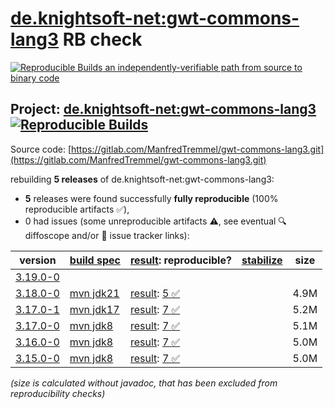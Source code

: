 [de.knightsoft-net:gwt-commons-lang3](https://central.sonatype.com/artifact/de.knightsoft-net/gwt-commons-lang3/versions) RB check
=======

[![Reproducible Builds](https://reproducible-builds.org/images/logos/rb.svg) an independently-verifiable path from source to binary code](https://reproducible-builds.org/)

## Project: [de.knightsoft-net:gwt-commons-lang3](https://central.sonatype.com/artifact/de.knightsoft-net/gwt-commons-lang3/versions) [![Reproducible Builds](https://img.shields.io/endpoint?url=https://raw.githubusercontent.com/jvm-repo-rebuild/reproducible-central/master/content/de/knightsoft-net/gwt-commons-lang3/badge.json)](https://github.com/jvm-repo-rebuild/reproducible-central/blob/master/content/de/knightsoft-net/gwt-commons-lang3/README.md)

Source code: [https://gitlab.com/ManfredTremmel/gwt-commons-lang3.git](https://gitlab.com/ManfredTremmel/gwt-commons-lang3.git)

rebuilding **5 releases** of de.knightsoft-net:gwt-commons-lang3:
- **5** releases were found successfully **fully reproducible** (100% reproducible artifacts :white_check_mark:),
- 0 had issues (some unreproducible artifacts :warning:, see eventual :mag: diffoscope and/or :memo: issue tracker links):

| version | [build spec](/BUILDSPEC.md) | [result](https://reproducible-builds.org/docs/jvm/): reproducible? | [stabilize](https://github.com/google/oss-rebuild/blob/main/cmd/stabilize/README.md) | size |
| -- | --------- | ------ | ------ | -- |
| [3.19.0-0](https://central.sonatype.com/artifact/de.knightsoft-net/gwt-commons-lang3/3.19.0-0/pom) | | | |
| [3.18.0-0](https://central.sonatype.com/artifact/de.knightsoft-net/gwt-commons-lang3/3.18.0-0/pom) | [mvn jdk21](gwt-commons-lang3-3.18.0-0.buildspec) | [result](gwt-commons-lang3-3.18.0-0.buildinfo): [5 :white_check_mark: ](gwt-commons-lang3-3.18.0-0.buildcompare) | | 4.9M |
| [3.17.0-1](https://central.sonatype.com/artifact/de.knightsoft-net/gwt-commons-lang3/3.17.0-1/pom) | [mvn jdk17](gwt-commons-lang3-3.17.0-1.buildspec) | [result](gwt-commons-lang3-3.17.0-1.buildinfo): [7 :white_check_mark: ](gwt-commons-lang3-3.17.0-1.buildcompare) | | 5.2M |
| [3.17.0-0](https://central.sonatype.com/artifact/de.knightsoft-net/gwt-commons-lang3/3.17.0-0/pom) | [mvn jdk8](gwt-commons-lang3-3.17.0-0.buildspec) | [result](gwt-commons-lang3-3.17.0-0.buildinfo): [7 :white_check_mark: ](gwt-commons-lang3-3.17.0-0.buildcompare) | | 5.1M |
| [3.16.0-0](https://central.sonatype.com/artifact/de.knightsoft-net/gwt-commons-lang3/3.16.0-0/pom) | [mvn jdk8](gwt-commons-lang3-3.16.0-0.buildspec) | [result](gwt-commons-lang3-3.16.0-0.buildinfo): [7 :white_check_mark: ](gwt-commons-lang3-3.16.0-0.buildcompare) | | 5.0M |
| [3.15.0-0](https://central.sonatype.com/artifact/de.knightsoft-net/gwt-commons-lang3/3.15.0-0/pom) | [mvn jdk8](gwt-commons-lang3-3.15.0-0.buildspec) | [result](gwt-commons-lang3-3.15.0-0.buildinfo): [7 :white_check_mark: ](gwt-commons-lang3-3.15.0-0.buildcompare) | | 5.0M |

<i>(size is calculated without javadoc, that has been excluded from reproducibility checks)</i>
